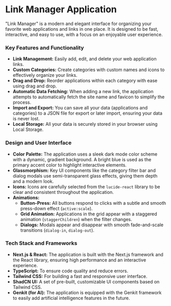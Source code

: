 # Link Manager Application

"Link Manager" is a modern and elegant interface for organizing your favorite web applications and links in one place. It is designed to be fast, interactive, and easy to use, with a focus on an enjoyable user experience.

### Key Features and Functionality

*   **Link Management:** Easily add, edit, and delete your web application links.
*   **Custom Categories:** Create categories with custom names and icons to effectively organize your links.
*   **Drag and Drop:** Reorder applications within each category with ease using drag and drop.
*   **Automatic Data Fetching:** When adding a new link, the application attempts to automatically fetch the site name and favicon to simplify the process.
*   **Import and Export:** You can save all your data (applications and categories) to a JSON file for export or later import, ensuring your data is never lost.
*   **Local Storage:** All your data is securely stored in your browser using Local Storage.

### Design and User Interface

*   **Color Palette:** The application uses a sleek dark mode color scheme with a dynamic, gradient background. A bright blue is used as the primary accent color to highlight interactive elements.
*   **Glassmorphism:** Key UI components like the category filter bar and dialog modals use semi-transparent glass effects, giving them depth and a modern look.
*   **Icons:** Icons are carefully selected from the `lucide-react` library to be clear and consistent throughout the application.
*   **Animations:**
    *   **Button-Press:** All buttons respond to clicks with a subtle and smooth press-down effect (`active:scale`).
    *   **Grid Animation:** Applications in the grid appear with a staggered animation (`staggerChildren`) when the filter changes.
    *   **Dialogs:** Modals appear and disappear with smooth fade-and-scale transitions (`dialog-in`, `dialog-out`).

### Tech Stack and Frameworks

*   **Next.js & React:** The application is built with the Next.js framework and the React library, ensuring high performance and an interactive experience.
*   **TypeScript:** To ensure code quality and reduce errors.
*   **Tailwind CSS:** For building a fast and responsive user interface.
*   **ShadCN UI:** A set of pre-built, customizable UI components based on Tailwind CSS.
*   **Genkit (for AI):** The application is equipped with the Genkit framework to easily add artificial intelligence features in the future.
